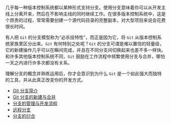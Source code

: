 几乎每一种版本控制系统都以某种形式支持分支。使用分支意味着你可以从开发主线上分离开来，然后在不影响主线的同时继续工作。在很多版本控制系统中，这是个昂贵的过程，常常需要创建一个源代码目录的完整副本，对大型项目来说会花费很长时间。

有人把 `Git` 的分支模型称为“必杀技特性”，而正是因为它，将 `Git` 从版本控制系统家族里区分出来。`Git` 有何特别之处呢？`Git` 的分支可谓是难以置信的轻量级，它的新建操作几乎可以在瞬间完成，并且在不同分支间切换起来也差不多一样快。和许多其他版本控制系统不同，`Git` 鼓励在工作流程中频繁使用分支与合并，哪怕一天之内进行许多次都没有关系。

理解分支的概念并熟练运用后，你才会意识到为什么 `Git` 是一个如此强大而独特的工具，并从此真正改变你的开发方式。

 - [Git 分支简介](#docs/Branching/introduce)
 - [Git 分支的新建与合并](#docs/Branching/Merging)
 - [分支的管理与开发流程](#docs/Branching/Workflows)
 - [远程分支](#docs/Branching/Remote)
 - [分支的衍合](#docs/Branching/Rebasing)




